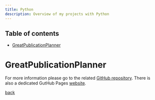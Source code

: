 ```yaml
---
title: Python
description: Overview of my projects with Python
---
```


## Table of contents

- [GreatPublicationPlanner](#greatpublicationplanner)


# GreatPublicationPlanner

For more information please go to the related [GitHub repository](https://github.com/Arkh42/GreatPublicationPlanner).
There is also a dedicated GutHub Pages [website](https://arkh42.github.io/GreatPublicationPlanner/).


[back](../project)
